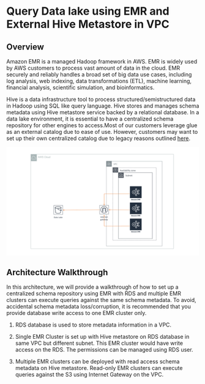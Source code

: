 # Query Data lake using EMR and External Hive Metastore in VPC

## Overview

Amazon EMR is a managed Hadoop framework in AWS. EMR is widely used by AWS customers to process vast amount of data in the cloud. EMR securely and reliably handles a broad set of big data use cases, including log analysis, web indexing, data transformations (ETL), machine learning, financial analysis, scientific simulation, and bioinformatics.

Hive is a data infrastructure tool to process structured/semistructured data in Hadoop using SQL like query language. Hive stores and manages schema metadata using Hive metastore service backed by a relational database. In a data lake environment, it is essential to have a centralized schema repository for other engines to access.Most of our customers leverage glue as an external catalog due to ease of use. However, customers may want to set up their own centralized catalog due to legacy reasons outlined [here](../../README.md).




![Query Data lake using EMR and External Hive Metastore](analytics-emr-hive-metastore.png)

## Architecture  Walkthrough

In this architecture, we will provide a walkthrough of how to set up a centralized schema repository using EMR with RDS and  multiple EMR clusters can execute queries against the same schema metadata. To avoid, accidental schema  metadata loss/corruption, it is recommended that you provide database write access to one EMR cluster only.

1. RDS database is used  to store metadata information in a VPC.

2. Single EMR Cluster is set up with Hive metastore on RDS database in same VPC but different subnet. This EMR cluster would have write access on the RDS. The permissions can be managed using RDS user.

3. Multiple EMR clusters can be deployed with read access schema metadata on Hive metastore. Read-only EMR clusters can execute queries against the S3 using Internet Gateway on the VPC.
